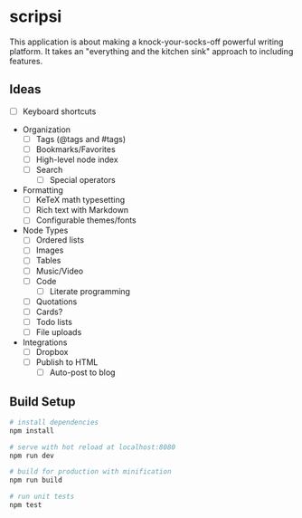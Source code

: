 # scripsi

This application is about making a knock-your-socks-off powerful writing platform.
It takes an "everything and the kitchen sink" approach to including features.

## Ideas

- [ ] Keyboard shortcuts
- Organization
  - [ ] Tags (@tags and #tags)
  - [ ] Bookmarks/Favorites
  - [ ] High-level node index
  - [ ] Search
    - [ ] Special operators
- Formatting
  - [ ] KeTeX math typesetting
  - [ ] Rich text with Markdown
  - [ ] Configurable themes/fonts
- Node Types
  - [ ] Ordered lists
  - [ ] Images
  - [ ] Tables
  - [ ] Music/Video
  - [ ] Code
    - [ ] Literate programming
  - [ ] Quotations
  - [ ] Cards?
  - [ ] Todo lists
  - [ ] File uploads
- Integrations
  - [ ] Dropbox
  - [ ] Publish to HTML
    - [ ] Auto-post to blog

## Build Setup

``` bash
# install dependencies
npm install

# serve with hot reload at localhost:8080
npm run dev

# build for production with minification
npm run build

# run unit tests
npm test
```